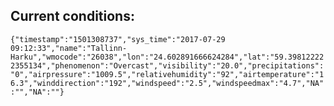 ## Current conditions: 
 ``` {"timestamp":"1501308737","sys_time":"2017-07-29 09:12:33","name":"Tallinn-Harku","wmocode":"26038","lon":"24.602891666624284","lat":"59.398122222355134","phenomenon":"Overcast","visibility":"20.0","precipitations":"0","airpressure":"1009.5","relativehumidity":"92","airtemperature":"16.3","winddirection":"192","windspeed":"2.5","windspeedmax":"4.7","NA":"","NA":""} ```
